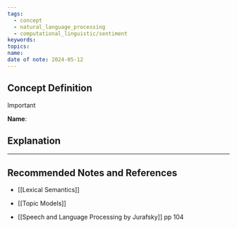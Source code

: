 ```yaml
---
tags:
  - concept
  - natural_language_processing
  - computational_linguistic/sentiment
keywords: 
topics: 
name: 
date of note: 2024-05-12
---
```


## Concept Definition

>[!important]
>**Name**: 



## Explanation





-----------
##  Recommended Notes and References

- [[Lexical Semantics]]
- [[Topic Models]]

- [[Speech and Language Processing by Jurafsky]] pp 104